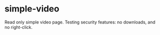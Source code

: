 # simple-video
Read only simple video page.
Testing security features: no downloads, and no right-click.
